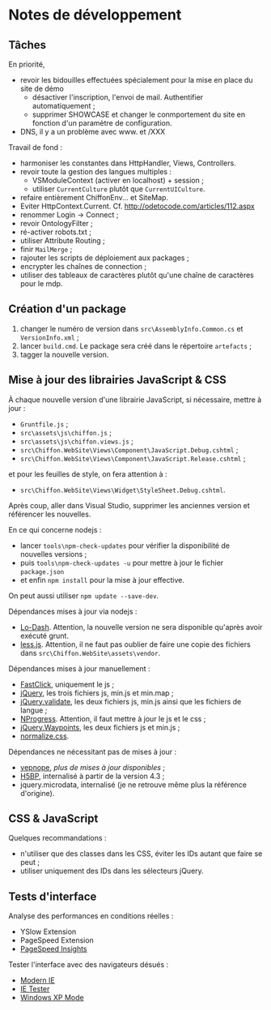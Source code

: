 Notes de développement
======================

Tâches
------

En priorité,
- revoir les bidouilles effectuées spécialement pour la mise en place du site de démo
  * désactiver l'inscription, l'envoi de mail. Authentifier automatiquement ;
  * supprimer SHOWCASE et changer le conmportement du site en fonction d'un
    paramètre de configuration.
- DNS, il y a un problème avec www. et /XXX

Travail de fond :
- harmoniser les constantes dans HttpHandler, Views, Controllers.
- revoir toute la gestion des langues multiples :
  * VSModuleContext (activer en localhost) + session ;
  * utiliser `CurrentCulture` plutôt que `CurrentUICulture`.
- refaire entièrement ChiffonEnv... et SiteMap.
- Eviter HttpContext.Current. Cf. http://odetocode.com/articles/112.aspx
- renommer Login -> Connect ;
- revoir OntologyFilter ;
- ré-activer robots.txt ;
- utiliser Attribute Routing ;
- finir `MailMerge` ;
- rajouter les scripts de déploiement aux packages ;
- encrypter les chaînes de connection ;
- utiliser des tableaux de caractères plutôt qu'une chaîne de caractères pour le mdp.

Création d'un package
---------------------

1. changer le numéro de version dans `src\AssemblyInfo.Common.cs` et `VersionInfo.xml` ;
2. lancer `build.cmd`. Le package sera créé dans le répertoire `artefacts` ;
3. tagger la nouvelle version.

Mise à jour des librairies JavaScript & CSS
-------------------------------------------

À chaque nouvelle version d'une librairie JavaScript, si nécessaire, mettre à jour :
- `Gruntfile.js` ;
- `src\assets\js\chiffon.js` ;
- `src\assets\js\chiffon.views.js` ;
- `src\Chiffon.WebSite\Views\Component\JavaScript.Debug.cshtml` ;
- `src\Chiffon.WebSite\Views\Component\JavaScript.Release.cshtml` ;

et pour les feuilles de style, on fera attention à :
- `src\Chiffon.WebSite\Views\Widget\StyleSheet.Debug.cshtml`.

Après coup, aller dans Visual Studio, supprimer les anciennes version et
référencer les nouvelles.

En ce qui concerne nodejs :
- lancer `tools\npm-check-updates` pour vérifier la disponibilité de nouvelles versions ;
- puis `tools\npm-check-updates -u` pour mettre à jour le fichier `package.json`
- et enfin `npm install` pour la mise à jour effective.

On peut aussi utiliser `npm update --save-dev`.

Dépendances mises à jour via nodejs :
- [Lo-Dash](https://lodash.com/). Attention, la nouvelle version ne sera
  disponible qu'après avoir exécuté grunt.
- [less.js](http://lesscss.org/). Attention, il ne faut pas oublier de faire
  une copie des fichiers dans `src\Chiffon.WebSite\assets\vendor`.

Dépendances mises à jour manuellement :
- [FastClick](https://github.com/ftlabs/fastclick), uniquement le js ;
- [jQuery](https://jquery.com/download/), les trois fichiers js, min.js et min.map ;
- [jQuery.validate](http://jqueryvalidation.org/), les deux fichiers js, min.js
  ainsi que les fichiers de langue ;
- [NProgress](http://ricostacruz.com/nprogress/). Attention, il faut mettre
  à jour le js et le css ;
- [jQuery.Waypoints](https://github.com/imakewebthings/waypoints), les deux
  fichiers js et min.js ;
- [normalize.css](http://necolas.github.io/normalize.css/).

Dépendances ne nécessitant pas de mises à jour :
- [yepnope](http://yepnopejs.com/), _plus de mises à jour disponibles_ ;
- [H5BP](https://github.com/h5bp/html5-boilerplate), internalisé à partir de la version 4.3 ;
- jquery.microdata, internalisé (je ne retrouve même plus la référence d'origine).

CSS & JavaScript
----------------

Quelques recommandations :
- n'utiliser que des classes dans les CSS, éviter les IDs autant que faire se peut ;
- utiliser uniquement des IDs dans les sélecteurs jQuery.

Tests d'interface
-----------------

Analyse des performances en conditions réelles :
- YSlow Extension
- PageSpeed Extension
- [PageSpeed Insights](http://developers.google.com/speed/pagespeed/insights/)

Tester l'interface avec des navigateurs désués :
- [Modern IE](http://www.modern.ie/)
- [IE Tester](http://my-debugbar.com/wiki/IETester/HomePage)
- [Windows XP Mode](http://windows.microsoft.com/en-us/windows7/products/features/windows-xp-mode)
